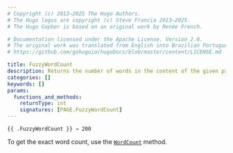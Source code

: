 ```yaml
---
# Copyright (c) 2013–2025 The Hugo Authors.
# The Hugo logos are copyright (c) Steve Francia 2013–2025.
# The Hugo Gopher is based on an original work by Renée French.

# Documentation licensed under the Apache License, Version 2.0.
# The original work was translated from English into Brazilian Portuguese.
# https://github.com/gohugoio/hugoDocs/blob/master/content/LICENSE.md

title: FuzzyWordCount
description: Returns the number of words in the content of the given page, rounded up to the nearest multiple of 100.
categories: []
keywords: []
params:
  functions_and_methods:
    returnType: int
    signatures: [PAGE.FuzzyWordCount]
---
```


```go-html-template
{{ .FuzzyWordCount }} → 200
```

To get the exact word count, use the [`WordCount`] method.

[`WordCount`]: /methods/page/wordcount/
